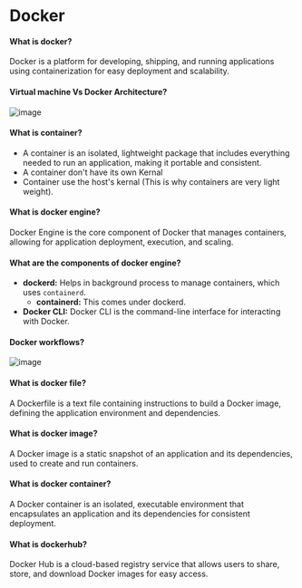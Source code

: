 # Docker

#### What is docker?
Docker is a platform for developing, shipping, and running applications using containerization for easy deployment and scalability.

#### Virtual machine Vs Docker Architecture?

![image](https://github.com/chandankumar994/DevOps-Mastery/assets/15160387/37728611-ea2f-423d-98cd-5225e2096b4e)

#### What is container?
- A container is an isolated, lightweight package that includes everything needed to run an application, making it portable and consistent.
- A container don't have its own Kernal
- Container use the host's kernal (This is why containers are very light weight).

#### What is docker engine?
Docker Engine is the core component of Docker that manages containers, allowing for application deployment, execution, and scaling.

#### What are the components of docker engine?
- **dockerd:** Helps in background process to manage containers, which uses `containerd`. 
  - **containerd:** This comes under dockerd.
- **Docker CLI:** Docker CLI is the command-line interface for interacting with Docker.


#### Docker workflows?

![image](https://github.com/chandankumar994/DevOps-Mastery/assets/15160387/08036f53-5f35-4471-a984-a8bf9a63a778)

#### What is docker file?
A Dockerfile is a text file containing instructions to build a Docker image, defining the application environment and dependencies.

#### What is docker image?
A Docker image is a static snapshot of an application and its dependencies, used to create and run containers.

#### What is docker container?
A Docker container is an isolated, executable environment that encapsulates an application and its dependencies for consistent deployment.

#### What is dockerhub?
Docker Hub is a cloud-based registry service that allows users to share, store, and download Docker images for easy access.


